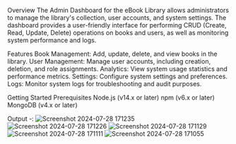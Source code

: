 Overview
The Admin Dashboard for the eBook Library allows administrators to manage the library's collection, user accounts, and system settings. The dashboard provides a user-friendly interface for performing CRUD (Create, Read, Update, Delete) operations on books and users, as well as monitoring system performance and logs.

Features
Book Management: Add, update, delete, and view books in the library.
User Management: Manage user accounts, including creation, deletion, and role assignments.
Analytics: View system usage statistics and performance metrics.
Settings: Configure system settings and preferences.
Logs: Monitor system logs for troubleshooting and audit purposes.

Getting Started
Prerequisites
Node.js (v14.x or later)
npm (v6.x or later)
MongoDB (v4.x or later)

Output -:
![Screenshot 2024-07-28 171235](https://github.com/user-attachments/assets/0197d7ad-c168-4223-9466-6790b3fd943a)
![Screenshot 2024-07-28 171226](https://github.com/user-attachments/assets/3ddcb482-68e6-46cd-bd53-acf5f5ee0268)
![Screenshot 2024-07-28 171129](https://github.com/user-attachments/assets/6c84494a-f391-4e31-a986-a65b09407946)
![Screenshot 2024-07-28 171111](https://github.com/user-attachments/assets/1cb24f0f-d04d-4612-be6c-ee6e897f3387)
![Screenshot 2024-07-28 171055](https://github.com/user-attachments/assets/bd6c5fe6-9cd9-45ab-a6fa-a7e6e342a803)
